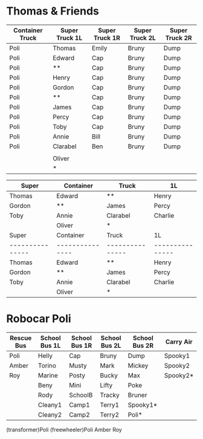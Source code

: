 # Thomas & Friends

| Container Truck | Super Truck 1L  | Super Truck 1R  | Super Truck 2L  | Super Truck 2R
| --------------- | --------------- | --------------- | --------------- | ---------------
| Poli            | Thomas          | Emily           | Bruny           | Dump
| Poli            | Edward          | Cap             | Bruny           | Dump
| Poli            | **              | Cap             | Bruny           | Dump
| Poli            | Henry           | Cap             | Bruny           | Dump
| Poli            | Gordon          | Cap             | Bruny           | Dump
| Poli            | **              | Cap             | Bruny           | Dump
| Poli            | James           | Cap             | Bruny           | Dump
| Poli            | Percy           | Cap             | Bruny           | Dump
| Poli            | Toby            | Cap             | Bruny           | Dump
| Poli            | Annie           | Bill            | Bruny           | Dump
| Poli            | Clarabel        | Ben             | Bruny           | Dump
|                 |                 |                 |                 |
|                 | Oliver          |                 |                 |
|                 | *               |                 |                 |

| Super           | Container       | Truck           | 1L
| --------------- | --------------- | --------------- | --------------- 
| Thomas          | Edward          | **              | Henry
| Gordon          | **              | James           | Percy
| Toby            | Annie           | Clarabel        | Charlie
|                 | Oliver          | *               
| Super           | Container       | Truck           | 1L
| --------------- | --------------- | --------------- | --------------- 
| Thomas          | Edward          | **              | Henry
| Gordon          | **              | James           | Percy
| Toby            | Annie           | Clarabel        | Charlie
|                 | Oliver          | *               


# Robocar Poli

| Rescue Bus      | School Bus 1L   | School Bus 1R   | School Bus 2L   | School Bus 2R   | Carry Air
| --------------- | --------------- | --------------- | --------------- | --------------- | ---------------
| Poli            | Helly           | Cap             | Bruny           | Dump            | Spooky1
| Amber           | Torino          | Musty           | Mark            | Mickey          | Spooky2
| Roy             | Marine          | Posty           | Bucky           | Max             | Spooky2*
|                 | Beny            | Mini            | Lifty           | Poke            |
|                 | Rody            | SchoolB         | Tracky          | Bruner          |
|                 | Cleany1         | Camp1           | Terry1          | Spooky1*        |
|                 | Cleany2         | Camp2           | Terry2          | Poli*           |

(transformer)Poli
(freewheeler)Poli Amber Roy
